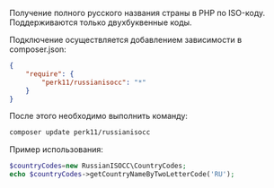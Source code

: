 Получение полного русского названия страны в PHP по ISO-коду.
Поддерживаются только двухбуквенные коды.

Подключение осуществляется добавлением зависимости в composer.json:

```JSON
{
    "require": {
        "perk11/russianisocc": "*"
    }
}
```
После этого необходимо выполнить команду:

```bash
composer update perk11/russianisocc
```

Пример использования:

```PHP        
$countryCodes=new RussianISOCC\CountryCodes;
echo $countryCodes->getCountryNameByTwoLetterCode('RU');
```